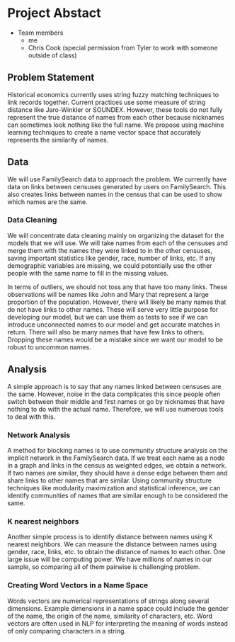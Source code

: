 # Project Abstact

- Team members
  - me
  - Chris Cook (special permission from Tyler to work with someone outside of class)
  
## Problem Statement
Historical economics currently uses string fuzzy matching techniques to link records together. Current practices use
some measure of string distance like Jaro-Winkler or SOUNDEX. However, these tools do not fully represent the true
distance of names from each other because nicknames can sometimes look nothing like the full name. We propose using
machine learning techniques to create a name vector space that accurately represents the similarity of names.

## Data
We will use FamilySearch data to approach the problem. We currently have data on links between censuses generated by users
on FamilySearch. This also creates links between names in the census that can be used to show which names are the same.

### Data Cleaning
We will concentrate data cleaning mainly on organizing the dataset for the models that we will use. We will take names from each of the censuses and merge them with the names they were linked to in the other censuses, saving important statistics like gender, race, number of links, etc. If any demographic variables are missing, we could potentially use the other people with the same name to fill in the missing values.

In terms of outliers, we should not toss any that have too many links. These observations will be names like John and Mary that represent a large proportion of the population. However, there will likely be many names that do not have links to other names. These will serve very little purpose for developing our model, but we can use them as tests to see if we can introduce unconnected names to our model and get accurate matches in return. There will also be many names that have few links to others. Dropping these names would be a mistake since we want our model to be robust to uncommon names.

## Analysis
A simple approach is to say that any names linked between censuses are the same. However, noise in the data complicates this
since people often switch between their middle and first names or go by nicknames that have nothing to do with the actual name.
Therefore, we will use numerous tools to deal with this.

### Network Analysis
A method for blocking names is to use community structure analysis on the implicit network in the FamilySearch data. 
If we treat each name as a node in a graph and links in the census as weighted edges, we obtain a network. If two names
are similar, they should have a dense edge between them and share links to other names that are similar. Using community
structure techniques like modularity maximization and statistical inference, we can identify communities of names that
are similar enough to be considered the same.

### K nearest neighbors
Another simple process is to identify distance between names using K nearest neighbors. We can measure the distance between names using gender, race, links, etc. to obtain the distance of names to each other. One large issue will be computing power. We have millions of names in our sample, so comparing all of them pairwise is challenging problem.

### Creating Word Vectors in a Name Space
Words vectors are numerical representations of strings along several dimensions. Example dimensions in a name space could
include the gender of the name, the origin of the name, similarity of characters, etc. Word vectors are often used in NLP for interpreting the meaning of words instead of only comparing characters in a string.
